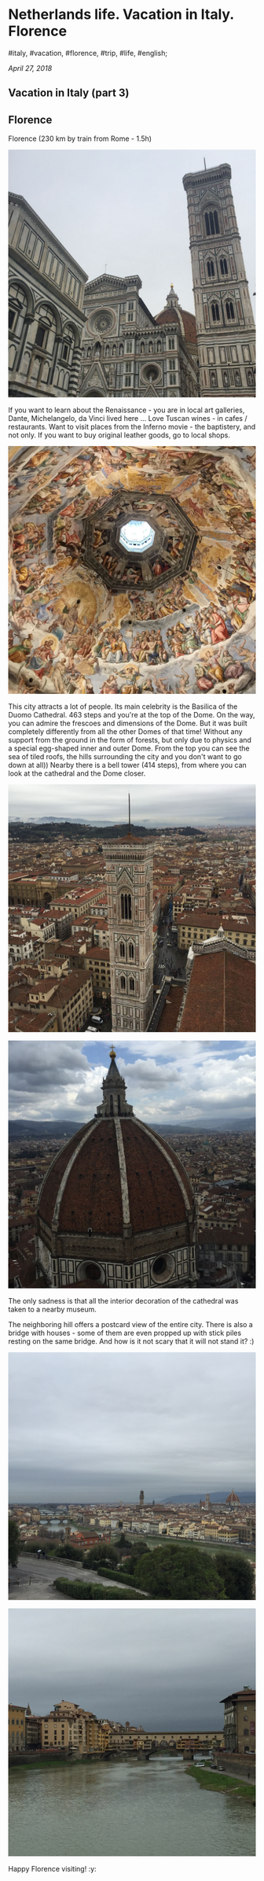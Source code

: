 # Netherlands life. Vacation in Italy. Florence

#italy, #vacation, #florence, #trip, #life, #english;

_April 27, 2018_

## Vacation in Italy (part 3)

## Florence

Florence (230 km by train from Rome - 1.5h)

![Duomo](/images/netherlands-life-vacation-in-italy-florence/1.jpeg "Duomo")

If you want to learn about the Renaissance - you are in local art galleries, Dante, Michelangelo, da Vinci lived here ... 
Love Tuscan wines - in cafes / restaurants. Want to visit places from the Inferno movie - the baptistery, and not only. If you want to buy original leather goods, go to local shops.

![Fresques](/images/netherlands-life-vacation-in-italy-florence/2.jpeg "Fresques")

This city attracts a lot of people. Its main celebrity is the Basilica of the Duomo Cathedral.
463 steps and you're at the top of the Dome. On the way, you can admire the frescoes and dimensions of the Dome. But it was built completely differently from all the other Domes of that time! Without any support from the ground in the form of forests, but only due to physics and a special egg-shaped inner and outer Dome. From the top you can see the sea of ​​tiled roofs, the hills surrounding the city and you don't want to go down at all)) Nearby there is a bell tower (414 steps), from where you can look at the cathedral and the Dome closer.

![Duomo Tower](/images/netherlands-life-vacation-in-italy-florence/3.jpeg "Duomo Tower")

![Duomo 2](/images/netherlands-life-vacation-in-italy-florence/4.jpeg "Duomo 2")

The only sadness is that all the interior decoration of the cathedral was taken to a nearby museum.

The neighboring hill offers a postcard view of the entire city. There is also a bridge with houses - some of them are even propped up with stick piles resting on the same bridge. And how is it not scary that it will not stand it? :)

![View from the hill](/images/netherlands-life-vacation-in-italy-florence/5.jpeg "View from the hill")

![Ponte Vecchio](/images/netherlands-life-vacation-in-italy-florence/6.jpeg "Ponte Vecchio")

Happy Florence visiting! :y:

